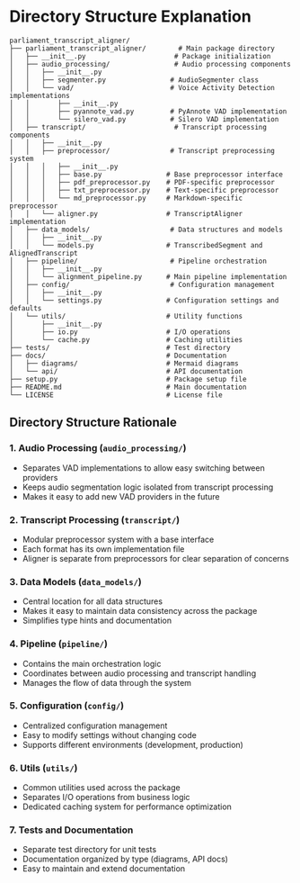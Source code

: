 # Directory Structure Explanation

```
parliament_transcript_aligner/
├── parliament_transcript_aligner/        # Main package directory
│   ├── __init__.py                      # Package initialization
│   ├── audio_processing/                # Audio processing components
│   │   ├── __init__.py
│   │   ├── segmenter.py                # AudioSegmenter class
│   │   └── vad/                        # Voice Activity Detection implementations
│   │       ├── __init__.py
│   │       ├── pyannote_vad.py         # PyAnnote VAD implementation
│   │       └── silero_vad.py           # Silero VAD implementation
│   ├── transcript/                      # Transcript processing components
│   │   ├── __init__.py
│   │   ├── preprocessor/               # Transcript preprocessing system
│   │   │   ├── __init__.py
│   │   │   ├── base.py                # Base preprocessor interface
│   │   │   ├── pdf_preprocessor.py    # PDF-specific preprocessor
│   │   │   ├── txt_preprocessor.py    # Text-specific preprocessor
│   │   │   └── md_preprocessor.py     # Markdown-specific preprocessor
│   │   └── aligner.py                 # TranscriptAligner implementation
│   ├── data_models/                    # Data structures and models
│   │   ├── __init__.py
│   │   └── models.py                  # TranscribedSegment and AlignedTranscript
│   ├── pipeline/                       # Pipeline orchestration
│   │   ├── __init__.py
│   │   └── alignment_pipeline.py      # Main pipeline implementation
│   ├── config/                         # Configuration management
│   │   ├── __init__.py
│   │   └── settings.py                # Configuration settings and defaults
│   └── utils/                         # Utility functions
│       ├── __init__.py
│       ├── io.py                      # I/O operations
│       └── cache.py                   # Caching utilities
├── tests/                             # Test directory
├── docs/                              # Documentation
│   ├── diagrams/                      # Mermaid diagrams
│   └── api/                           # API documentation
├── setup.py                           # Package setup file
├── README.md                          # Main documentation
└── LICENSE                            # License file
```

## Directory Structure Rationale

### 1. Audio Processing (`audio_processing/`)
- Separates VAD implementations to allow easy switching between providers
- Keeps audio segmentation logic isolated from transcript processing
- Makes it easy to add new VAD providers in the future

### 2. Transcript Processing (`transcript/`)
- Modular preprocessor system with a base interface
- Each format has its own implementation file
- Aligner is separate from preprocessors for clear separation of concerns

### 3. Data Models (`data_models/`)
- Central location for all data structures
- Makes it easy to maintain data consistency across the package
- Simplifies type hints and documentation

### 4. Pipeline (`pipeline/`)
- Contains the main orchestration logic
- Coordinates between audio processing and transcript handling
- Manages the flow of data through the system

### 5. Configuration (`config/`)
- Centralized configuration management
- Easy to modify settings without changing code
- Supports different environments (development, production)

### 6. Utils (`utils/`)
- Common utilities used across the package
- Separates I/O operations from business logic
- Dedicated caching system for performance optimization

### 7. Tests and Documentation
- Separate test directory for unit tests
- Documentation organized by type (diagrams, API docs)
- Easy to maintain and extend documentation 
